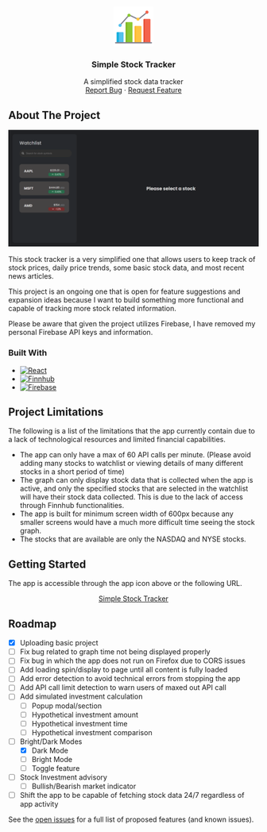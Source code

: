 
<a id="readme-top"></a>

<br />
<div align="center">
  <a href="https://simplestocktracker.netlify.app/" target="_blank">
    <img src="public/icon.png" alt="Logo" width="80" height="80">
  </a>

  <h3 align="center">Simple Stock Tracker</h3>

  <p align="center">
    A simplified stock data tracker
    <br />
    <a href="https://github.com/whuang24/ReactStockTracker/issues/new?assignees=whuang24&labels=bug&projects=&template=bug_report.md&title=">Report Bug</a>
    ·
    <a href="https://github.com/whuang24/ReactStockTracker/issues/new?assignees=whuang24&labels=enhancement&projects=&template=feature_request.md&title=">Request Feature</a>
  </p>
</div>


## About The Project

[![Simple Stock Tracker Screenshot][product-screenshot]](https://simplestocktracker.netlify.app/)

This stock tracker is a very simplified one that allows users to keep track of stock prices, daily price trends, some basic stock data, and most recent news articles.

This project is an ongoing one that is open for feature suggestions and expansion ideas because I want to build something more functional and capable of tracking more stock related information.

Please be aware that given the project utilizes Firebase, I have removed my personal Firebase API keys and information.

### Built With

- [![React][React.js]][React-url]
- [![Finnhub][Finnhub-icon]][Finnhub-url]
- [![Firebase][Firebase-icon]][Firebase-url]


## Project Limitations

The following is a list of the limitations that the app currently contain due to a lack of technological resources and limited financial capabilities.

* The app can only have a max of 60 API calls per minute. (Please avoid adding many stocks to watchlist or viewing details of many different stocks in a short period of time)
* The graph can only display stock data that is collected when the app is active, and only the specified stocks that are selected in the watchlist will have their stock data collected. This is due to the lack of access through Finnhub functionalities.
* The app is built for minimum screen width of 600px because any smaller screens would have a much more difficult time seeing the stock graph.
* The stocks that are available are only the NASDAQ and NYSE stocks.


## Getting Started

The app is accessible through the app icon above or the following URL.

<div align="center">
    <a href="https://simplestocktracker.netlify.app/" target="_blank">Simple Stock Tracker</a>
</div>


## Roadmap

- [x] Uploading basic project
- [ ] Fix bug related to graph time not being displayed properly
- [ ] Fix bug in which the app does not run on Firefox due to CORS issues
- [ ] Add loading spin/display to page until all content is fully loaded
- [ ] Add error detection to avoid technical errors from stopping the app
- [ ] Add API call limit detection to warn users of maxed out API call
- [ ] Add simulated investment calculation
    - [ ] Popup modal/section
    - [ ] Hypothetical investment amount
    - [ ] Hypothetical investment time
    - [ ] Hypothetical investment comparison
- [ ] Bright/Dark Modes
    - [x] Dark Mode
    - [ ] Bright Mode
    - [ ] Toggle feature
- [ ] Stock Investment advisory
    - [ ] Bullish/Bearish market indicator
- [ ] Shift the app to be capable of fetching stock data 24/7 regardless of app activity

See the [open issues](https://github.com/whuang24/ReactStockTracker/issues) for a full list of proposed features (and known issues).


[product-screenshot]: public/Screenshot1.png
[React.js]: https://img.shields.io/badge/React-20232A?style=for-the-badge&logo=react&logoColor=61DAFB
[React-url]: https://reactjs.org/
[Finnhub-icon]: https://img.shields.io/badge/Finnhub-1DB954?style=for-the-badge
[Finnhub-url]: https://finnhub.io/
[Firebase-icon]: https://img.shields.io/badge/firebase-rgb(255%2C%20196%2C%200)?style=for-the-badge&logo=firebase&logoColor=%23DD2C00
[Firebase-url]: https://firebase.google.com/
